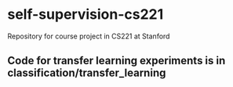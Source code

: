 # self-supervision-cs221
Repository for course project in CS221 at Stanford

## Code for transfer learning experiments is in classification/transfer_learning
